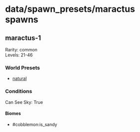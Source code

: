 # data/spawn_presets/maractus spawns  
  
## maractus-1  
Rarity: common  
Levels: 21-46  
  
### World Presets  
* [natural](/data/world_presets/natural.md)  
  
### Conditions  
Can See Sky: True  
  
#### Biomes  
  * #cobblemon:is_sandy
  
